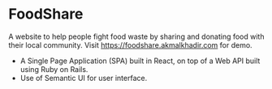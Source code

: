 # FoodShare

A website to help people fight food waste by sharing and donating food with their local community. Visit https://foodshare.akmalkhadir.com for demo.

* A Single Page Application (SPA) built in React, on top of a Web API built using Ruby on Rails.
* Use of Semantic UI for user interface.
